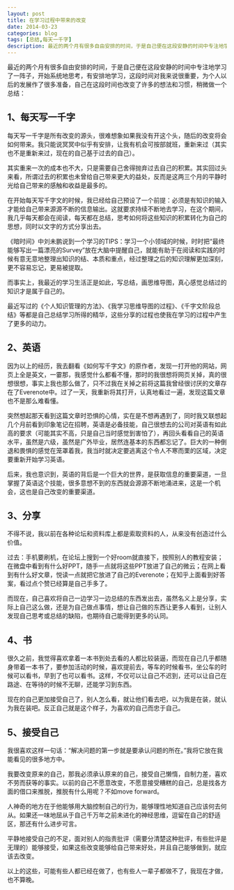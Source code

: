 ```yaml
---
layout: post
title: 在学习过程中带来的改变
date: 2014-03-23
categories: blog
tags: [总结,每天一千字]
description: 最近的两个月有很多自由安排的时间，于是自己便在这段安静的时间中专注地学习了一阵子，开始系统地思考，有安排地学习，这段时间对我来说很重要，为个人以后的发展作了很多准备，自己在这段时间也改变了许多的想法和习惯，稍微做一个总结。
---
```



最近的两个月有很多自由安排的时间，于是自己便在这段安静的时间中专注地学习了一阵子，开始系统地思考，有安排地学习，这段时间对我来说很重要，为个人以后的发展作了很多准备，自己在这段时间也改变了许多的想法和习惯，稍微做一个总结：

## 1、每天写一千字

每天写一千字是所有改变的源头，很难想象如果我没有开这个头，随后的改变将会如何带来。我只能说冥冥中似乎有安排，让我有机会可按部就班，重新来过（其实也不是重新来过，现在的自己基于过去的自己）。

其实重来一次的成本也不大，只是需要自己舍得抛弃过去自己的积累。其实回过头来看，所谓过去的积累也未曾给自己带来更大的益处，反而是这两三个月的平静时光给自己带来的感触和收益是最多的。

在开始每天写千字文的时候，我已经给自己预设了一个前提：必须是有知识的输入才能给自己带来源源不断的信息输出。这就要求持续不断地去学习，在这个期间，我几乎每天都会在阅读，每天都在总结，思考如何将这些知识的积累转化为自己的思想，同时以文字的方式分享出去。

《暗时间》中刘未鹏说到一个学习的TIPS：学习一个小领域的时候，时时把“最终能够写出一篇漂亮的Survey”放在大脑中提醒自己，就能有助于在阅读和实践的时候有意无意地整理出知识的结、本质和重点，经过整理之后的知识理解更加深刻，更不容易忘记，更易被提取。

而事实上，我最近的学习生活正是如此，写总结，画思维导图，真心感觉总结过的知识才是属于自己的。

最近写过的《个人知识管理的方法》、《我学习思维导图的过程》、《千字文阶段总结》等都是自己总结学习所得的精华，这些分享的过程也使我在学习的过程中产生了更多的动力。

## 2、英语

因为以上的经历，我去翻看《如何写千字文》的原作者，发现一打开他的网站，网页上全是英文，一霎那，我感觉什么都看不懂，那时的我很想将网页关掉，真的很想很想，事实上我也那么做了，只不过我在关掉之前将这篇我曾经很讨厌的文章存在了Everenote中。过了一天，我重新将其打开，认真地看过一遍，发现这篇文章也不是那么难看懂。

突然想起那天看到这篇文章时恐惧的心情，实在是不想再遇到了，同时我又联想起几个月前看到印象笔记在招聘，英语是必备技能，自己很想去的公司对英语有如此高的要求（可能其实不高，只是自己当时感觉到害怕了），再回头看看自己的英语水平，虽然是六级，虽然是广外毕业，居然连基本的东西都忘记了。巨大的一种倒退和畏惧的感觉在笼罩着我，我当时就决定要逃离这个令人不寒而栗的区域，决定要重新开始学习英语。

后来，我也意识到，英语的背后是一个巨大的世界，是获取信息的重要渠道，一旦掌握了英语这个技能，很多意想不到的东西就会源源不断地涌进来，这是一个机会，这也是自己改变的重要渠道。

## 3、分享

不得不说，我以前在各种论坛和资料库上都是索取资料的人，从来没有创造过什么价值。

过去：手机要刷机，在论坛上搜到一个好room就直接下，按照别人的教程安装；在微盘中看到有什么好PPT，随手一点就将这些PPT放进了自己的微云；在网上看到有什么好文章，悦读一点就把它放进了自己的Everenote；在知乎上面看到好答案，看过点个赞已经算是自己手多了。

而现在，自己喜欢将自己一边学习一边总结的东西发出去，虽然名义上是分享，实际上自己这么做，还是为自己做点事情，想让自己做的东西让更多人看到，让别人发现自己思考或总结的缺陷，也期待自己能得到更多的认同。

## 4、书

很久之前，我觉得喜欢拿着一本书到处去看的人都比较装逼，而现在自己几乎都随身带着一本书了，要参加活动的时候，喜欢提前去，等车的时候看书，坐公车的时候可以看书，早到了也可以看书。这样，不仅可以让自己不迟到，还可以让自己在路途、在等待的时候不无聊，还能学习到东西。

现在的自己更加接受自己了，别人怎么看，就让他们看去吧，以为我是在装，就认为我在装吧。反正自己就是这个样子，为喜欢的自己而忠于自己。

## 5、接受自己

我很喜欢这样一句话：“解决问题的第一步就是要承认问题的所在。”我将它放在我能看见的很多地方中。

我要改变原来的自己，那我必须承认原来的自己，接受自己懒惰，自制力差，喜欢不劳而获等的事实。以前的自己不愿意改变，不愿意接受糟糕的自己，总是找各方面的借口来推脱，推脱有什么用呢？不如move forward。

人神奇的地方在于他能够用大脑控制自己的行为，能够理性地知道自己应该何去何从。如果还一味地屈从于自己千万年之前未进化的神经思维，逗留在自己的舒适区，那还有什么进步可言。

平静地接受自己的不足，面对别人的指责批评（需要分清楚这种批评，有些批评是无理的）能够接受，如果这些改变能够给自己带来好处，并且自己能够做到，就应该去改变。

以上的这些，可能有些人都已经在做了，也有些人一辈子都做不了，我现在才做，也不算晚。
